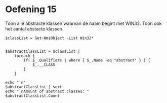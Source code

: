 # Oefening 15

Toon alle abstracte klassen waarvan de naam begint met WIN32. Toon ook het aantal abstacte klassen.

```
$classList = Get-WmiObject -List Win32*


$abstractClassList = $classList | 
    foreach {
        if( $_.Qualifiers | where { $_.Name -eq "abstract" } ) {
            $_.__CLASS
        }
    }

echo "`n"
$abstractClassList | sort
echo "`nAmount of abstract classes: " 
$abstractClassList.Count
```